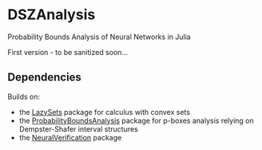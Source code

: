 # DSZAnalysis
Probability Bounds Analysis of Neural Networks in Julia

First version - to be sanitized soon...

## Dependencies
Builds on:
- the [LazySets](https://juliareach.github.io/LazySets.jl/) package for calculus with convex sets 
- the [ProbabilityBoundsAnalysis](https://github.com/AnderGray/ProbabilityBoundsAnalysis.j) package for p-boxes analysis relying on Dempster-Shafer interval structures  
- the [NeuralVerification](https://sisl.github.io/NeuralVerification.jl/latest/functions/) package 
